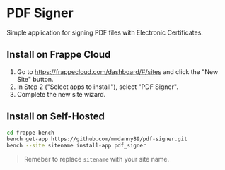 # PDF Signer
Simple application for signing PDF files with Electronic Certificates.

## Install on Frappe Cloud

1. Go to https://frappecloud.com/dashboard/#/sites and click the "New Site" button.
2. In Step 2 ("Select apps to install"), select "PDF Signer".
3. Complete the new site wizard.

## Install on Self-Hosted

```bash
cd frappe-bench
bench get-app https://github.com/mmdanny89/pdf-signer.git
bench --site sitename install-app pdf_signer
```
> Remeber to replace `sitename` with your site name.